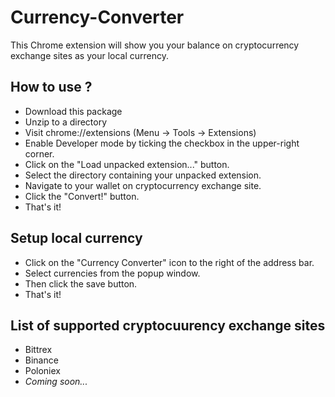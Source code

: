 # Currency-Converter
This Chrome extension will show you your balance on cryptocurrency exchange sites as your local currency.

## How to use ?
* Download this package
* Unzip to a directory
* Visit chrome://extensions (Menu -> Tools -> Extensions)
* Enable Developer mode by ticking the checkbox in the upper-right corner.
* Click on the "Load unpacked extension..." button.
* Select the directory containing your unpacked extension.
* Navigate to your wallet on cryptocurrency exchange site.
* Click the "Convert!" button.
* That's it!

## Setup local currency
* Click on the "Currency Converter" icon to the right of the address bar.
* Select currencies from the popup window.
* Then click the save button.
* That's it!

## List of supported cryptocuurency exchange sites
* Bittrex
* Binance
* Poloniex
* _Coming soon..._
